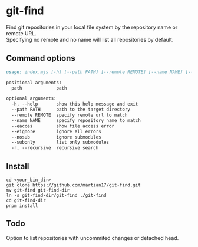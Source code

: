 # git-find
Find git repositories in your local file system by the repository name or remote URL.  
Specifying no remote and no name will list all repositories by default.
## Command options
```md
usage: index.mjs [-h] [--path PATH] [--remote REMOTE] [--name NAME] [--eacces] [--eignore] [--nosub] [--subonly] [-r] [path]

positional arguments:
  path             path

optional arguments:
  -h, --help       show this help message and exit
  --path PATH      path to the target directory
  --remote REMOTE  specify remote url to match
  --name NAME      specify repository name to match
  --eacces         show file access error
  --eignore        ignore all errors
  --nosub          ignore submodules
  --subonly        list only submodules
  -r, --recursive  recursive search
```

## Install
```
cd <your_bin_dir>
git clone https://github.com/martian17/git-find.git
mv git-find git-find-dir
ln -s git-find-dir/git-find ./git-find
cd git-find-dir
pnpm install
```

## Todo
Option to list repositories with uncommited changes or detached head.







